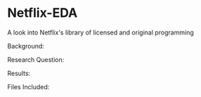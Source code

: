 # Netflix-EDA
A look into Netflix's library of licensed and original programming 

Background:

Research Question:

Results:

Files Included: 

